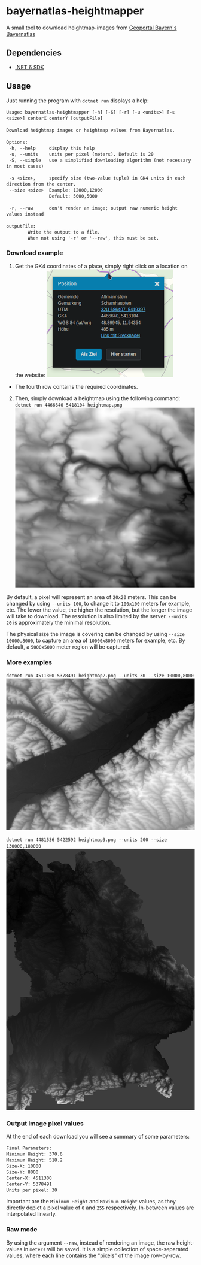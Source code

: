 # bayernatlas-heightmapper

A small tool to download heightmap-images from [Geoportal Bayern's Bayernatlas](https://geoportal.bayern.de/bayernatlas/)

## Dependencies
- [.NET 6 SDK](https://dotnet.microsoft.com/en-us/download/dotnet/6.0)

## Usage
Just running the program with `dotnet run` displays a help:
```
Usage: bayernatlas-heightmapper [-h] [-S] [-r] [-u <units>] [-s <size>] centerX centerY [outputFile]

Download heightmap images or heightmap values from Bayernatlas.

Options:
 -h, --help     display this help
 -u, --units    units per pixel (meters). Default is 20
 -S, --simple   use a simplified downloading algorithm (not necessary in most cases)

 -s <size>,     specify size (two-value tuple) in GK4 units in each direction from the center.
 --size <size>  Example: 12000,12000
                Default: 5000,5000

 -r, --raw      don't render an image; output raw numeric height values instead

outputFile:
        Write the output to a file.
        When not using '-r' or '--raw', this must be set.
```

### Download example
1. Get the GK4 coordinates of a place, simply right click on a location on the website:
![screenshot of the website](/assets/on-website.png)
  - The fourth row contains the required coordinates.

2. Then, simply download a heightmap using the following command:
`dotnet run 4466640 5418104 heightmap.png`
![result of the above command](/assets/heightmap.png)


By default, a pixel will represent an area of `20x20` meters.
This can be changed by using `--units 100`, to change it to `100x100` meters for example, etc.
The lower the value, the higher the resolution, but the longer the image will take to download.
The resolution is also limited by the server. `--units 20` is approximately the minimal resolution.

The physical size the image is covering can be changed by using `--size 10000,8000`, to capture an area
of `10000x8000` meters for example, etc.
By default, a `5000x5000` meter region will be captured.

### More examples
`dotnet run 4511300 5378491 heightmap2.png --units 30 --size 10000,8000`
![result of the above command](/assets/heightmap2.png)

`dotnet run 4481536 5422592 heightmap3.png --units 200 --size 130000,180000`
![result of the above command](/assets/heightmap3.png)

### Output image pixel values
At the end of each download you will see a summary of some parameters:
```
Final Parameters:
Minimum Height: 370.6
Maximum Height: 518.2
Size-X: 10000
Size-Y: 8000
Center-X: 4511300
Center-Y: 5378491
Units per pixel: 30
```

Important are the `Minimum Height` and `Maximum Height` values, as they directly depict a pixel value of `0` and `255` respectively. In-between values are interpolated linearly.

### Raw mode
By using the argument `--raw`, instead of rendering an image, the raw height-values in `meters` will be saved.
It is a simple collection of space-separated values, where each line contains the "pixels" of the image row-by-row.